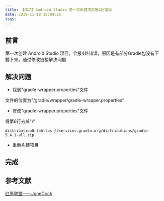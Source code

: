 ```yaml
---
title: 【踩坑】Android Studio 第一次新建项目报4处错误
date: 2019-11-18 18:04:25
tags:
---
```


## 前言

第一次创建 Android Studio 项目，会报4处错误，原因是有部分Gradle包没有下载下来，通过修改链接解决问题

<!-- more -->

## 解决问题

- 找到"gradle-wrapper.properties"文件

文件的位置为"/gradle/wrapper/gradle-wrapper.properties"

- 修改"gradle-wrapper.properties"文件

将第6行去掉"\\"

``` properties
distributionUrl=https://services.gradle.org/distributions/gradle-5.4.1-all.zip
```

- 重新构建项目

## 完成

## 参考文献

[红黑联盟——JuneCock](https://www.2cto.com/kf/201706/649003.html)

